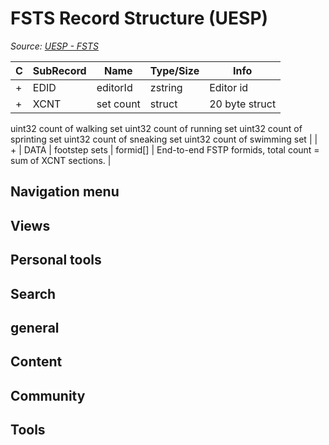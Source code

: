 # FSTS Record Structure (UESP)

*Source: [UESP - FSTS](https://en.uesp.net/wiki/Skyrim_Mod:Mod_File_Format/FSTS)*

| C | SubRecord | Name | Type/Size | Info |
| --- | --- | --- | --- | --- |
| + | EDID | editorId | zstring | Editor id |
| + | XCNT | set count | struct | 20 byte struct
uint32 count of walking set
uint32 count of running set
uint32 count of sprinting set
uint32 count of sneaking set
uint32 count of swimming set |
| + | DATA | footstep sets | formid[] | End-to-end FSTP formids, total count = sum of XCNT sections. |

## Navigation menu

## Views

## Personal tools

## Search

## general

## Content

## Community

## Tools

